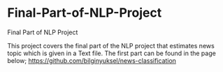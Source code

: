 # Final-Part-of-NLP-Project
Final Part of NLP Project


This project covers the final part of the NLP project that estimates news topic which is given in a Text file.
The first part can be found in the page below;
https://github.com/bilginyuksel/news-classification
